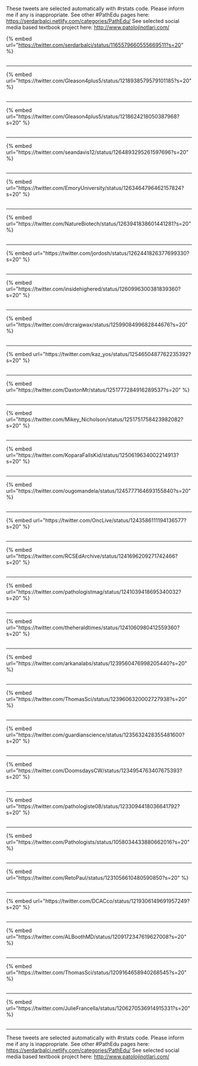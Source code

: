 

These tweets are selected automatically with #rstats code. Please inform me if any is inappropriate.
See other #PathEdu pages here: https://serdarbalci.netlify.com/categories/PathEdu/ 
See selected social media based textbook project here: http://www.patolojinotlari.com/

{% embed url="https://twitter.com/serdarbalci/status/1165579660555669511?s=20" %}<br>
<br>
<hr>
{% embed url="https://twitter.com/Gleason4plus5/status/1218938579579101185?s=20" %}<br>
<br>
<hr>
{% embed url="https://twitter.com/Gleason4plus5/status/1218624218050387968?s=20" %}<br>
<br>
<hr>
{% embed url="https://twitter.com/seandavis12/status/1264893295261597696?s=20" %}<br>
<br>
<hr>
{% embed url="https://twitter.com/EmoryUniversity/status/1263464796462157824?s=20" %}<br>
<br>
<hr>
{% embed url="https://twitter.com/NatureBiotech/status/1263941838601441281?s=20" %}<br>
<br>
<hr>
{% embed url="https://twitter.com/jordosh/status/1262441826377699330?s=20" %}<br>
<br>
<hr>
{% embed url="https://twitter.com/insidehighered/status/1260996300381839360?s=20" %}<br>
<br>
<hr>
{% embed url="https://twitter.com/drcraigwax/status/1259908499682844676?s=20" %}<br>
<br>
<hr>
{% embed url="https://twitter.com/kaz_yos/status/1254650487762235392?s=20" %}<br>
<br>
<hr>
{% embed url="https://twitter.com/DaxtonMr/status/1251777284916289537?s=20" %}<br>
<br>
<hr>
{% embed url="https://twitter.com/Mikey_Nicholson/status/1251751758423982082?s=20" %}<br>
<br>
<hr>
{% embed url="https://twitter.com/KoparaFallsKid/status/1250619634002214913?s=20" %}<br>
<br>
<hr>
{% embed url="https://twitter.com/ougomandela/status/1245777164693155840?s=20" %}<br>
<br>
<hr>
{% embed url="https://twitter.com/OncLive/status/1243586111194136577?s=20" %}<br>
<br>
<hr>
{% embed url="https://twitter.com/RCSEdArchive/status/1241696209271742466?s=20" %}<br>
<br>
<hr>
{% embed url="https://twitter.com/pathologistmag/status/1241039418695340032?s=20" %}<br>
<br>
<hr>
{% embed url="https://twitter.com/theheraldtimes/status/1241060980412559360?s=20" %}<br>
<br>
<hr>
{% embed url="https://twitter.com/arkanalabs/status/1239560476998205440?s=20" %}<br>
<br>
<hr>
{% embed url="https://twitter.com/ThomasSci/status/1239606320002727938?s=20" %}<br>
<br>
<hr>
{% embed url="https://twitter.com/guardianscience/status/1235632428355481600?s=20" %}<br>
<br>
<hr>
{% embed url="https://twitter.com/DoomsdaysCW/status/1234954763407675393?s=20" %}<br>
<br>
<hr>
{% embed url="https://twitter.com/pathologiste08/status/1233094418036641792?s=20" %}<br>
<br>
<hr>
{% embed url="https://twitter.com/Pathologists/status/1058034433880662016?s=20" %}<br>
<br>
<hr>
{% embed url="https://twitter.com/RetoPaul/status/1231056610480590850?s=20" %}<br>
<br>
<hr>
{% embed url="https://twitter.com/DCACco/status/1219306149691957249?s=20" %}<br>
<br>
<hr>
{% embed url="https://twitter.com/ALBoothMD/status/1209172347619627008?s=20" %}<br>
<br>
<hr>
{% embed url="https://twitter.com/ThomasSci/status/1209164658940268545?s=20" %}<br>
<br>
<hr>
{% embed url="https://twitter.com/JulieFrancella/status/1206270536914915331?s=20" %}<br>
<br>
<hr>


These tweets are selected automatically with #rstats code. Please inform me if any is inappropriate.
See other #PathEdu pages here: https://serdarbalci.netlify.com/categories/PathEdu/ 
See selected social media based textbook project here: http://www.patolojinotlari.com/
